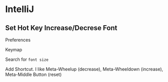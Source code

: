 # IntelliJ

## Set Hot Key Increase/Decrese Font

Preferences

Keymap

Search for ``font size``

Add Shortcut.  I like  Meta-Wheelup (decrease), Meta-Wheeldown (increase), Meta-Middle Button (reset) 

